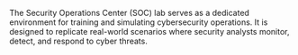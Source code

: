 The Security Operations Center (SOC) lab serves as a dedicated environment for training and simulating cybersecurity operations. It is designed to replicate real-world scenarios where security analysts monitor, detect, and respond to cyber threats.
